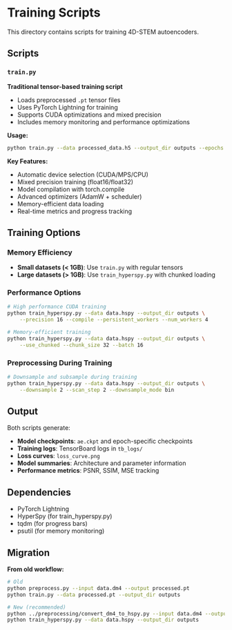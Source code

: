 # Training Scripts

This directory contains scripts for training 4D-STEM autoencoders.

## Scripts

### `train.py`
**Traditional tensor-based training script**
- Loads preprocessed `.pt` tensor files
- Uses PyTorch Lightning for training
- Supports CUDA optimizations and mixed precision
- Includes memory monitoring and performance optimizations

**Usage:**
```bash
python train.py --data processed_data.h5 --output_dir outputs --epochs 50
```

**Key Features:**
- Automatic device selection (CUDA/MPS/CPU)
- Mixed precision training (float16/float32)
- Model compilation with torch.compile
- Advanced optimizers (AdamW + scheduler)
- Memory-efficient data loading
- Real-time metrics and progress tracking

## Training Options

### Memory Efficiency
- **Small datasets (< 1GB)**: Use `train.py` with regular tensors
- **Large datasets (> 1GB)**: Use `train_hyperspy.py` with chunked loading

### Performance Options
```bash
# High performance CUDA training
python train_hyperspy.py --data data.hspy --output_dir outputs \
    --precision 16 --compile --persistent_workers --num_workers 4

# Memory-efficient training
python train_hyperspy.py --data data.hspy --output_dir outputs \
    --use_chunked --chunk_size 32 --batch 16
```

### Preprocessing During Training
```bash
# Downsample and subsample during training
python train_hyperspy.py --data data.hspy --output_dir outputs \
    --downsample 2 --scan_step 2 --downsample_mode bin
```

## Output

Both scripts generate:
- **Model checkpoints**: `ae.ckpt` and epoch-specific checkpoints
- **Training logs**: TensorBoard logs in `tb_logs/`
- **Loss curves**: `loss_curve.png`
- **Model summaries**: Architecture and parameter information
- **Performance metrics**: PSNR, SSIM, MSE tracking

## Dependencies

- PyTorch Lightning
- HyperSpy (for train_hyperspy.py)
- tqdm (for progress bars)
- psutil (for memory monitoring)

## Migration

**From old workflow:**
```bash
# Old
python preprocess.py --input data.dm4 --output processed.pt
python train.py --data processed.pt --output_dir outputs

# New (recommended)
python ../preprocessing/convert_dm4_to_hspy.py --input data.dm4 --output data.hspy
python train_hyperspy.py --data data.hspy --output_dir outputs
```